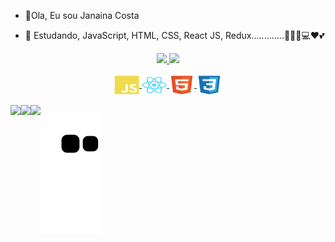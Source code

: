 - 👋Ola, Eu sou Janaina Costa

- 🌱 Estudando, JavaScript, HTML, CSS, React JS, Redux.............👩🏾‍💻💻❤️💕


<div align="center" >
  <a href="https://github.com/Janaina-costa">
  <img height="180em" src="https://github-readme-stats.vercel.app/api?username=Janaina-Costa&show_icons=true&theme=outrun&include_all_commits=true&count_private=true"/>
  <img height="180em" src="https://github-readme-stats.vercel.app/api/top-langs/?username=Janaina-Costa&layout=compact&langs_count=7&theme=outrun"/>
</div>
  
 <div align="center" style="display: flex, margin_left:150px"><br>
  <img align="center" alt="Rafa-Js" height="30" width="40" src="https://raw.githubusercontent.com/devicons/devicon/master/icons/javascript/javascript-plain.svg">
  <img align="center" alt="Rafa-React" height="30" width="40" src="https://raw.githubusercontent.com/devicons/devicon/master/icons/react/react-original.svg">
  <img align="center" alt="Rafa-HTML" height="30" width="40" src="https://raw.githubusercontent.com/devicons/devicon/master/icons/html5/html5-original.svg">
  <img align="center" alt="Rafa-CSS" height="30" width="40" src="https://raw.githubusercontent.com/devicons/devicon/master/icons/css3/css3-original.svg">  
</div>
 <br/>
  
  <div style="display: flex" align="center"> 
  <a href="https://instagram.com/janacosta_dev" target="_blank"><img src="https://img.shields.io/badge/-Instagram-%23E4405F?style=for-the-badge&logo=instagram&logoColor=white" target="_blank"></a>     
  <a href = "mailto:janainacosta.dev@gmail.com"><img src="https://img.shields.io/badge/-Gmail-%23333?style=for-the-badge&logo=gmail&logoColor=white" target="_blank"></a>
  <a href="https://www.linkedin.com/in/janaina-costa-1193241b2/" target="_blank"><img src="https://img.shields.io/badge/-LinkedIn-%230077B5?style=for-the-badge&logo=linkedin&logoColor=white" target="_blank"></a> 
 
  ![Snake animation](https://github.com/Janaina-Costa/Janaina-Costa/blob/output/github-contribution-grid-snake.svg)
 
</div>
